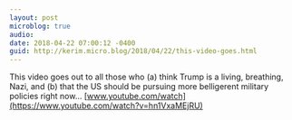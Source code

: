 ```yaml
---
layout: post
microblog: true
audio: 
date: 2018-04-22 07:00:12 -0400
guid: http://kerim.micro.blog/2018/04/22/this-video-goes.html
---
```

This video goes out to all those who (a) think Trump is a living, breathing, Nazi, and (b) that the US should be pursuing more belligerent military policies right now… [www.youtube.com/watch](https://www.youtube.com/watch?v=hn1VxaMEjRU)
